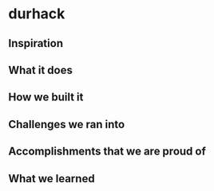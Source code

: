 # durhack

## Inspiration

## What it does
## How we built it
## Challenges we ran into
## Accomplishments that we are proud of
## What we learned
